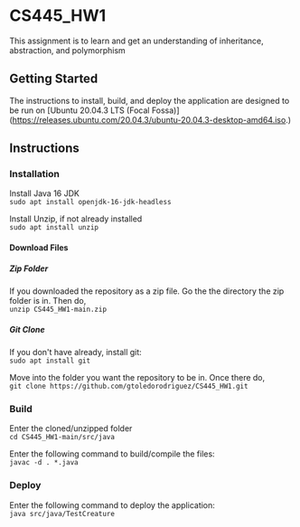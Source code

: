 # CS445_HW1
This assignment is to learn and get an understanding of inheritance, abstraction, and polymorphism
## Getting Started
The instructions to install, build, and deploy the application are designed to be run on [Ubuntu 20.04.3 LTS (Focal Fossa)] (https://releases.ubuntu.com/20.04.3/ubuntu-20.04.3-desktop-amd64.iso.)

## Instructions
### Installation
Install Java 16 JDK  
`sudo apt install openjdk-16-jdk-headless`

Install Unzip, if not already installed  
`sudo apt install unzip`
#### Download Files
##### Zip Folder
If you downloaded the repository as a zip file. Go the the directory the zip folder is in. 
Then do,  
`unzip CS445_HW1-main.zip`
##### Git Clone
If you don't have already, install git:  
`sudo apt install git`  

Move into the folder you want the repository to be in.
Once there do,  
`git clone https://github.com/gtoledorodriguez/CS445_HW1.git`

### Build
Enter the cloned/unzipped folder  
`cd CS445_HW1-main/src/java`

Enter the following command to build/compile the files:  
`javac -d . *.java`

### Deploy
Enter the following command to deploy the application:  
`java src/java/TestCreature`

